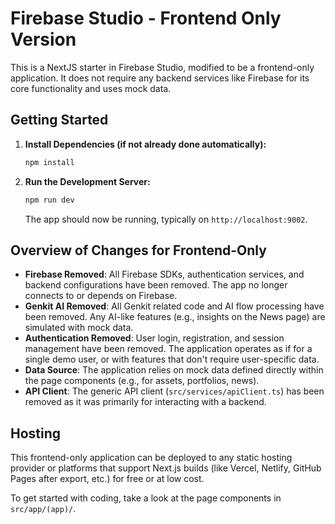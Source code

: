 # Firebase Studio - Frontend Only Version

This is a NextJS starter in Firebase Studio, modified to be a frontend-only application.
It does not require any backend services like Firebase for its core functionality and uses mock data.

## Getting Started

1.  **Install Dependencies (if not already done automatically):**
    ```bash
    npm install
    ```

2.  **Run the Development Server:**
    ```bash
    npm run dev
    ```

    The app should now be running, typically on `http://localhost:9002`.

## Overview of Changes for Frontend-Only

*   **Firebase Removed**: All Firebase SDKs, authentication services, and backend configurations have been removed. The app no longer connects to or depends on Firebase.
*   **Genkit AI Removed**: All Genkit related code and AI flow processing have been removed. Any AI-like features (e.g., insights on the News page) are simulated with mock data.
*   **Authentication Removed**: User login, registration, and session management have been removed. The application operates as if for a single demo user, or with features that don't require user-specific data.
*   **Data Source**: The application relies on mock data defined directly within the page components (e.g., for assets, portfolios, news).
*   **API Client**: The generic API client (`src/services/apiClient.ts`) has been removed as it was primarily for interacting with a backend.

## Hosting
This frontend-only application can be deployed to any static hosting provider or platforms that support Next.js builds (like Vercel, Netlify, GitHub Pages after export, etc.) for free or at low cost.

To get started with coding, take a look at the page components in `src/app/(app)/`.

